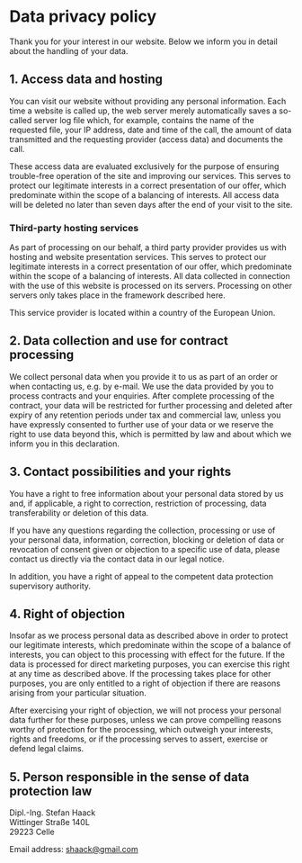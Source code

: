 # Data privacy policy

Thank you for your interest in our website. Below we inform you in detail about the handling of your data.

## 1. Access data and hosting 

You can visit our website without providing any personal information. Each time a website is called up, the web server merely automatically saves a so-called server log file which, for example, contains the name of the requested file, your IP address, date and time of the call, the amount of data transmitted and the requesting provider (access data) and documents the call.

These access data are evaluated exclusively for the purpose of ensuring trouble-free operation of the site and improving our services. This serves to protect our legitimate interests in a correct presentation of our offer, which predominate within the scope of a balancing of interests. All access data will be deleted no later than seven days after the end of your visit to the site.

### Third-party hosting services

As part of processing on our behalf, a third party provider provides us with hosting and website presentation services. This serves to protect our legitimate interests in a correct presentation of our offer, which predominate within the scope of a balancing of interests. All data collected in connection with the use of this website is processed on its servers. Processing on other servers only takes place in the framework described here.

This service provider is located within a country of the European Union.

## 2. Data collection and use for contract processing
   
We collect personal data when you provide it to us as part of an order or when contacting us, e.g. by e-mail. We use the data provided by you to process contracts and your enquiries. After complete processing of the contract, your data will be restricted for further processing and deleted after expiry of any retention periods under tax and commercial law, unless you have expressly consented to further use of your data or we reserve the right to use data beyond this, which is permitted by law and about which we inform you in this declaration.

## 3. Contact possibilities and your rights
   
You have a right to free information about your personal data stored by us and, if applicable, a right to correction, restriction of processing, data transferability or deletion of this data.

If you have any questions regarding the collection, processing or use of your personal data, information, correction, blocking or deletion of data or revocation of consent given or objection to a specific use of data, please contact us directly via the contact data in our legal notice.

In addition, you have a right of appeal to the competent data protection supervisory authority.

## 4. Right of objection
   
Insofar as we process personal data as described above in order to protect our legitimate interests, which predominate within the scope of a balance of interests, you can object to this processing with effect for the future. If the data is processed for direct marketing purposes, you can exercise this right at any time as described above. If the processing takes place for other purposes, you are only entitled to a right of objection if there are reasons arising from your particular situation.

After exercising your right of objection, we will not process your personal data further for these purposes, unless we can prove compelling reasons worthy of protection for the processing, which outweigh your interests, rights and freedoms, or if the processing serves to assert, exercise or defend legal claims.

## 5. Person responsible in the sense of data protection law
   
Dipl.-Ing. Stefan Haack<br/> 
Wittinger Straße 140L<br/>
29223 Celle

Email address: [shaack@gmail.com](mailto:shaack@gmail.com)